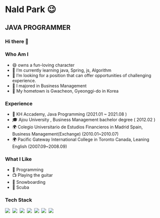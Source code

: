 

# Nald Park 😉

## JAVA PROGRAMMER

### Hi there 👋

### Who Am I
- 😄 owns a fun-loving character
- 🌱 I’m currently learning java, Spring, js, Algorithm
- 👯 I’m looking for a position that can offer opportunities of challenging experience.
- 🥇 I majored in Business Management
- 🚅 My hometown is Gwacheon, Gyeonggi-do in Korea

### Experience

- 💊 KH Accademy, Java Programming (2021.01 ~ 2021.08 )
- 🎓 Ajou University , Business Management  bachelor degree ( 2012.02 )
- 🌍 Colegio Universitario de Estudios Financieros in Madrid Spain, Business Management(Exchange) (2010.01~2010.07)
- 🌍 Pacific Gateway International College in Toronto Canada, Leaning English (2007.09~2008.09)

### What I Like

- 💬 Programming
- 📺 Playing the guitar
- 🔵 Snowboarding
- 🍕 Scuba

### Tech Stack

<img src="https://img.shields.io/badge/Java-00718b?style=flat-square&logo=Java&logoColor=white"/></a>&nbsp;
<img src="https://img.shields.io/badge/SpringBoot-6aad3d?style=flat-square&logo=SpringBoot&logoColor=white"/></a>&nbsp;
<img src="https://img.shields.io/badge/Oracle-c14432?style=flat-square&logo=Oracle&logoColor=white"/></a>&nbsp;
<img src="https://img.shields.io/badge/Javascript-f7df1e?style=flat-square&logo=Javascript&logoColor=black"/></a>&nbsp;
<img src="https://img.shields.io/badge/jQuery-3766AB?style=flat-square&logo=jQuery&logoColor=white"/></a>&nbsp;
<img src="https://img.shields.io/badge/html5-dd4d25?style=flat-square&logo=html5&logoColor=white"/></a>&nbsp;
<img src="https://img.shields.io/badge/CSS3-116eb9?style=flat-square&logo=CSS3&logoColor=white"/></a>&nbsp;








